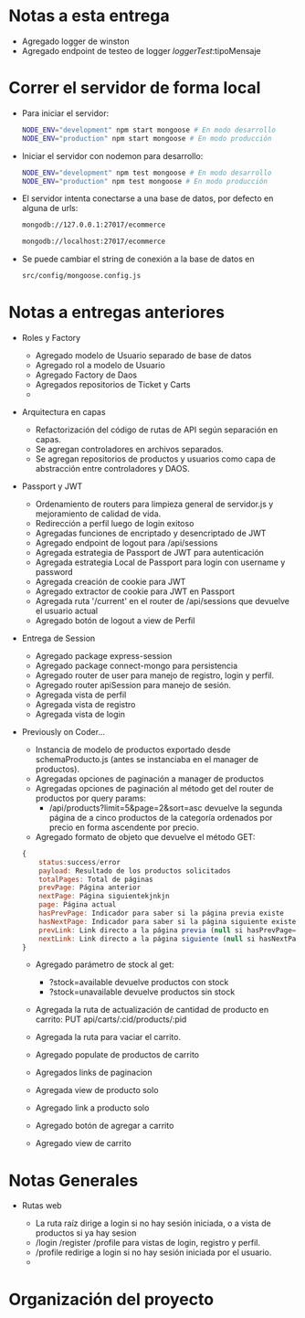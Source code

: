 # Notas a esta entrega

-   Agregado logger de winston
-   Agregado endpoint de testeo de logger *loggerTest*:tipoMensaje


# Correr el servidor de forma local

-   Para iniciar el servidor:

    ```bash
    NODE_ENV="development" npm start mongoose # En modo desarrollo
    NODE_ENV="production" npm start mongoose # En modo producción
    ```

-   Iniciar el servidor con nodemon para desarrollo:

    ```bash
    NODE_ENV="development" npm test mongoose # En modo desarrollo
    NODE_ENV="production" npm test mongoose # En modo producción
    ```

-   El servidor intenta conectarse a una base de datos, por defecto en alguna de urls:

    ```bash
    mongodb://127.0.0.1:27017/ecommerce
    
    mongodb://localhost:27017/ecommerce
    ```

-   Se puede cambiar el string de conexión a la base de datos en

    ```bash
    src/config/mongoose.config.js   
    ```


# Notas a entregas anteriores

-   Roles y Factory

    -   Agregado modelo de Usuario separado de base de datos
    -   Agregado rol a modelo de Usuario
    -   Agregado Factory de Daos
    -   Agregados repositorios de Ticket y Carts
    -   

-   Arquitectura en capas

    -   Refactorización del código de rutas de API según separación en capas.
    -   Se agregan controladores en archivos separados.
    -   Se agregan repositorios de productos y usuarios como capa de abstracción entre controladores y DAOS.

-   Passport y JWT

    -   Ordenamiento de routers para limpieza general de servidor.js y mejoramiento de calidad de vida.
    -   Redirección a perfil luego de login exitoso
    -   Agregadas funciones de encriptado y desencriptado de JWT
    -   Agregado endpoint de logout para /api/sessions
    -   Agregada estrategia de Passport de JWT para autenticación
    -   Agregada estrategia Local de Passport para login con username y password
    -   Agregada creación de cookie para JWT
    -   Agregado extractor de cookie para JWT en Passport
    -   Agregada ruta '/current' en el router de /api/sessions que devuelve el usuario actual
    -   Agregado botón de logout a view de Perfil

-   Entrega de Session

    -   Agregado package express-session
    -   Agregado package connect-mongo para persistencia
    -   Agregado router de user para manejo de registro, login y perfil.
    -   Agregado router apiSession para manejo de sesión.
    -   Agregada vista de perfil
    -   Agregada vista de registro
    -   Agregada vista de login

-   Previously on Coder&#x2026;

    -   Instancia de modelo de productos exportado desde schemaProducto.js (antes se instanciaba en el manager de productos).
    -   Agregadas opciones de paginación a manager de productos
    -   Agregadas opciones de paginación al método get del router de productos por query params:
        -   /api/products?limit=5&page=2&sort=asc devuelve la segunda página de a cinco productos de la categoría ordenados por precio en forma ascendente por precio.
    -   Agregado formato de objeto que devuelve el método GET:
    
    ```js
    {
    	status:success/error
        payload: Resultado de los productos solicitados
        totalPages: Total de páginas
        prevPage: Página anterior
        nextPage: Página siguientekjnkjn
        page: Página actual
        hasPrevPage: Indicador para saber si la página previa existe
        hasNextPage: Indicador para saber si la página siguiente existe.
        prevLink: Link directo a la página previa (null si hasPrevPage=false)
        nextLink: Link directo a la página siguiente (null si hasNextPage=false)
    }
    
    ```
    
    -   Agregado parámetro de stock al get:
        -   ?stock=available devuelve productos con stock
        -   ?stock=unavailable devuelve productos sin stock
    
    -   Agregada la ruta de actualización de cantidad de producto en carrito: PUT api/carts/:cid/products/:pid
    
    -   Agregada la ruta para vaciar el carrito.
    
    -   Agregado populate de productos de carrito
    
    -   Agregados links de paginacion
    
    -   Agregada view de producto solo
    
    -   Agregado link a producto solo
    
    -   Agregado botón de agregar a carrito
    
    -   Agregado view de carrito


# Notas Generales

-   Rutas web

    -   La ruta raíz dirige a login si no hay sesión iniciada, o a vista de productos si ya hay sesion
    -   /login /register /profile para vistas de login, registro y perfil.
    -   /profile redirige a login si no hay sesión iniciada por el usuario.
    -   


# Organización del proyecto
